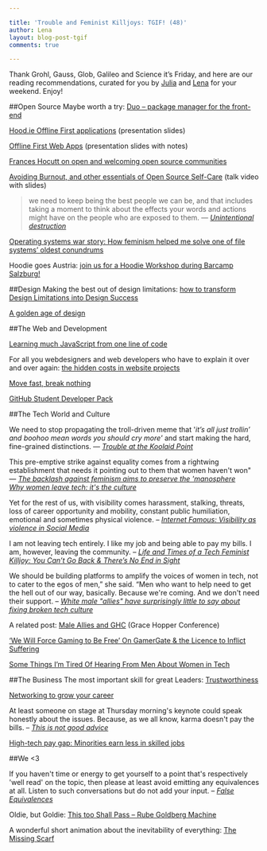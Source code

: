 ```yaml
---

title: 'Trouble and Feminist Killjoys: TGIF! (48)'
author: Lena
layout: blog-post-tgif
comments: true

---
```


Thank Grohl, Gauss, Glob, Galileo and Science it’s Friday, and here are our reading recommendations, curated for you by <a href="http://twitter.com/juschm">Julia</a> and <a href="http://twitter.com/lrnrd">Lena</a> for your weekend. Enjoy!


##Open Source
Maybe worth a try: <a href="http://duojs.org/">Duo – package manager for the front-end</a>

<a href="http://stwissel.github.io/hoodiepreso/#/">Hood.ie Offline First applications</a> (presentation slides)

<a href="https://speakerdeck.com/espylaub/offline-first-web-apps-fronteers-2014">Offline First Web Apps</a> (presentation slides with notes)

<a href="http://geekfeminism.org/2014/10/01/opw-and-growstuff-frances-hocutt-on-open-and-welcoming-open-source-communities/">Frances Hocutt on open and welcoming open source communities</a>

<a href="http://vimeo.com/106232256">Avoiding Burnout, and other essentials of Open Source Self-Care</a> (talk video with slides)

>we need to keep being the best people we can be, and that includes taking a moment to think about the effects your words and actions might have on the people who are exposed to them. —
<cite><a href="http://helenhousandi.com/2014/09/unintentional-destruction/">Unintentional destruction</a></cite>

<a href="http://blog.valerieaurora.org/2014/10/03/operating-systems-war-story-how-feminism-helped-me-solve-one-of-file-systems-oldest-conundrums/" rel="bookmark">Operating systems war story: How feminism helped me solve one of file systems’ oldest conundrums</a>

Hoodie goes Austria: <a href="http://blog.hood.ie/2014/10/hoodie-goes-austria-join-us-for-a-hoodie-workshop-during-barcamp-salzburg/">join us for a Hoodie Workshop during Barcamp Salzburg!</a>


##Design
Making the best out of design limitations: <a href="http://www.webdesignerdepot.com/2014/09/how-to-transform-design-limitations-into-design-success/">how to transform Design Limitations into Design Success</a>

<a href="http://tmagazine.blogs.nytimes.com/2014/09/22/design-golden-age/">A golden age of design</a>


##The Web and Development

<a href="http://arqex.com/939/learning-much-javascript-one-line-code">Learning much JavaScript from one line of code</a>

For all you webdesigners and web developers who have to explain it over and over again: <a href="http://zoerooney.com/blog/business/top-hidden-costs-website-projects/">the hidden costs in website projects</a>

<a href="http://zachholman.com/talk/move-fast-break-nothing/">Move fast, break nothing</a>

<a href="https://education.github.com/pack">GitHub Student Developer Pack</a>


##The Tech World and Culture
>
We need to stop propagating the troll-driven meme that '*it’s all just trollin’ and boohoo mean words you should cry more'* and start making the hard, fine-grained distinctions. —
<cite><a href="http://seriouspony.com/trouble-at-the-koolaid-point">Trouble at the Koolaid Point</a></cite>

>
This pre-emptive strike against equality comes from a rightwing establishment that needs it pointing out to them that women haven't won" —
<cite><a href="http://www.theguardian.com/commentisfree/2013/jul/31/backlash-against-feminism-manosphere-women">The backlash against feminism aims to preserve the 'manosphere</a>
<br /><a href="http://fortune.com/2014/10/02/women-leave-tech-culture/">Why women leave tech: it's the culture</a></cite>

>
Yet for the rest of us, with visibility comes harassment, stalking, threats, loss of career opportunity and mobility, constant public humiliation, emotional and sometimes physical violence. –
<cite><a href="http://modelviewculture.com/pieces/internet-famous-visibility-as-violence-on-social-media">Internet Famous: Visibility as violence in Social Media</a></cite>

>
I am not leaving tech entirely. I like my job and being able to pay my bills. I am, however, leaving the community. –
<cite><a href="http://juliepagano.com/blog/2014/10/10/life-and-times-of-a-tech-feminist-killjoy-you-cant-go-back-theres-no-end-in-sight/">Life and Times of a Tech Feminist Killjoy: You Can’t Go Back & There’s No End in Sight</a></cite>

>
We should be building platforms to amplify the voices of women in tech, not to cater to the egos of men,” she said. “Men who want to help need to get the hell out of our way, basically. Because we're coming. And we don't need their support. –
<cite><a href="http://readwrite.com/2014/10/09/technology-sexism-male-allies-grace-hopper-celebration">White male "allies" have surprisingly little to say about fixing broken tech culture</a></cite>

A related post: <a href="http://www.catehuston.com/blog/2014/10/01/male-allies-and-ghc/">Male Allies and GHC</a> (Grace Hopper Conference)

<a href="http://www.firstpersonscholar.com/we-will-force-gaming-to-be-free/">‘We Will Force Gaming to Be Free’ On GamerGate & the Licence to Inflict Suffering</a>

<a href="http://www.catehuston.com/blog/2014/07/09/some-things-im-tired-of-hearing-from-men-about-women-in-tech/">Some Things I’m Tired Of Hearing From Men About Women in Tech</a>


##The Business
The most important skill for great Leaders: <a href="http://99u.com/articles/32883/the-most-important-skill-for-great-leaders-trustworthiness">Trustworthiness</a>

<a href="http://shopthebbar.com/blog/networking-to-grow-your-career/">Networking to grow your career</a>

>
At least someone on stage at Thursday morning's keynote could speak honestly about the issues. Because, as we all know, karma doesn't pay the bills.</span> –
<cite><a href="http://readwrite.com/2014/10/09/nadella-women-dont-ask-for-raise">This is not good advice</a></cite>

<a href="http://www.usatoday.com/story/tech/2014/10/09/high-tech-pay-gap-hispanics-asians-african-americans/16606121/?utm_content=buffer65285&utm_medium=social&utm_source=twitter.com&utm_campaign=buffer">High-tech pay gap: Minorities earn less in skilled jobs</a>


##We <3
>
If you haven't time or energy to get yourself to a point that's respectively 'well read' on the topic, then please at least avoid emitting any equivalences at all. Listen to such conversations but do not add your input. –
<cite><a href="http://graydon2.dreamwidth.org/192881.html">False Equivalences</a></cite>

Oldie, but Goldie: <a href="https://www.youtube.com/watch?v=qybUFnY7Y8w#t=104">This too Shall Pass – Rube Goldberg Machine</a>

A wonderful short animation about the inevitability of everything: <a href="http://vimeo.com/107395294">The Missing Scarf</a>
